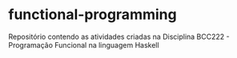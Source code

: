 # functional-programming
Repositório contendo as atividades criadas na Disciplina BCC222 - Programação Funcional na linguagem Haskell
